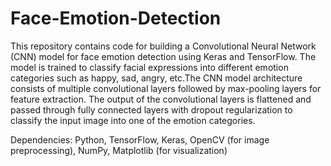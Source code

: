 # Face-Emotion-Detection
This repository contains code for building a Convolutional Neural Network (CNN) model for face emotion detection using Keras and TensorFlow. The model is trained to classify facial expressions into different emotion categories such as happy, sad, angry, etc.The CNN model architecture consists of multiple convolutional layers followed by max-pooling layers for feature extraction. The output of the convolutional layers is flattened and passed through fully connected layers with dropout regularization to classify the input image into one of the emotion categories.

Dependencies: Python, TensorFlow, Keras, OpenCV (for image preprocessing), NumPy, Matplotlib (for visualization)
